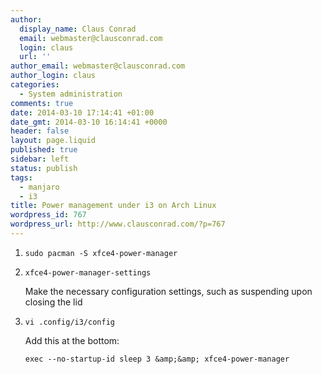 ```yaml
---
author:
  display_name: Claus Conrad
  email: webmaster@clausconrad.com
  login: claus
  url: ''
author_email: webmaster@clausconrad.com
author_login: claus
categories:
  - System administration
comments: true
date: 2014-03-10 17:14:41 +01:00
date_gmt: 2014-03-10 16:14:41 +0000
header: false
layout: page.liquid
published: true
sidebar: left
status: publish
tags:
  - manjaro
  - i3
title: Power management under i3 on Arch Linux
wordpress_id: 767
wordpress_url: http://www.clausconrad.com/?p=767
---
```

1. `sudo pacman -S xfce4-power-manager`

2. `xfce4-power-manager-settings`

   Make the necessary configuration settings, such as suspending upon closing the lid
  
3. `vi .config/i3/config`

   Add this at the bottom:

   ```shell
   exec --no-startup-id sleep 3 &amp;&amp; xfce4-power-manager
   ```
